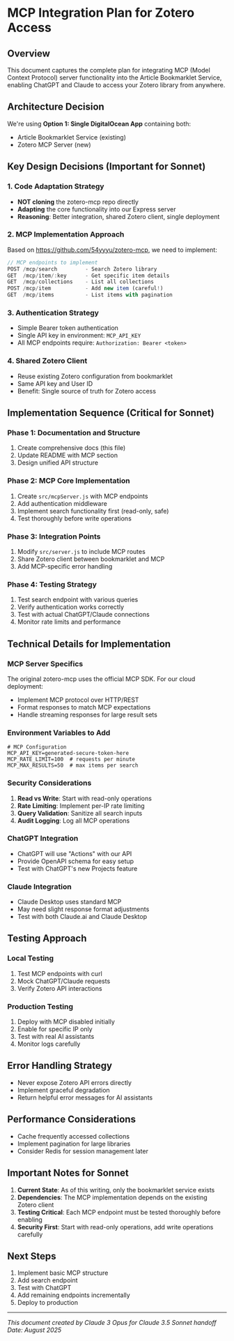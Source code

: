 # MCP Integration Plan for Zotero Access

## Overview
This document captures the complete plan for integrating MCP (Model Context Protocol) server functionality into the Article Bookmarklet Service, enabling ChatGPT and Claude to access your Zotero library from anywhere.

## Architecture Decision
We're using **Option 1: Single DigitalOcean App** containing both:
- Article Bookmarklet Service (existing)
- Zotero MCP Server (new)

## Key Design Decisions (Important for Sonnet)

### 1. Code Adaptation Strategy
- **NOT cloning** the zotero-mcp repo directly
- **Adapting** the core functionality into our Express server
- **Reasoning**: Better integration, shared Zotero client, single deployment

### 2. MCP Implementation Approach
Based on https://github.com/54yyyu/zotero-mcp, we need to implement:

```javascript
// MCP endpoints to implement
POST /mcp/search         - Search Zotero library
GET  /mcp/item/:key      - Get specific item details  
GET  /mcp/collections    - List all collections
POST /mcp/item           - Add new item (careful!)
GET  /mcp/items          - List items with pagination
```

### 3. Authentication Strategy
- Simple Bearer token authentication
- Single API key in environment: `MCP_API_KEY`
- All MCP endpoints require: `Authorization: Bearer <token>`

### 4. Shared Zotero Client
- Reuse existing Zotero configuration from bookmarklet
- Same API key and User ID
- Benefit: Single source of truth for Zotero access

## Implementation Sequence (Critical for Sonnet)

### Phase 1: Documentation and Structure
1. Create comprehensive docs (this file)
2. Update README with MCP section
3. Design unified API structure

### Phase 2: MCP Core Implementation
1. Create `src/mcpServer.js` with MCP endpoints
2. Add authentication middleware
3. Implement search functionality first (read-only, safe)
4. Test thoroughly before write operations

### Phase 3: Integration Points
1. Modify `src/server.js` to include MCP routes
2. Share Zotero client between bookmarklet and MCP
3. Add MCP-specific error handling

### Phase 4: Testing Strategy
1. Test search endpoint with various queries
2. Verify authentication works correctly
3. Test with actual ChatGPT/Claude connections
4. Monitor rate limits and performance

## Technical Details for Implementation

### MCP Server Specifics
The original zotero-mcp uses the official MCP SDK. For our cloud deployment:
- Implement MCP protocol over HTTP/REST
- Format responses to match MCP expectations
- Handle streaming responses for large result sets

### Environment Variables to Add
```
# MCP Configuration
MCP_API_KEY=generated-secure-token-here
MCP_RATE_LIMIT=100  # requests per minute
MCP_MAX_RESULTS=50  # max items per search
```

### Security Considerations
1. **Read vs Write**: Start with read-only operations
2. **Rate Limiting**: Implement per-IP rate limiting
3. **Query Validation**: Sanitize all search inputs
4. **Audit Logging**: Log all MCP operations

### ChatGPT Integration
- ChatGPT will use "Actions" with our API
- Provide OpenAPI schema for easy setup
- Test with ChatGPT's new Projects feature

### Claude Integration  
- Claude Desktop uses standard MCP
- May need slight response format adjustments
- Test with both Claude.ai and Claude Desktop

## Testing Approach

### Local Testing
1. Test MCP endpoints with curl
2. Mock ChatGPT/Claude requests
3. Verify Zotero API interactions

### Production Testing
1. Deploy with MCP disabled initially
2. Enable for specific IP only
3. Test with real AI assistants
4. Monitor logs carefully

## Error Handling Strategy
- Never expose Zotero API errors directly
- Implement graceful degradation
- Return helpful error messages for AI assistants

## Performance Considerations
- Cache frequently accessed collections
- Implement pagination for large libraries
- Consider Redis for session management later

## Important Notes for Sonnet

1. **Current State**: As of this writing, only the bookmarklet service exists
2. **Dependencies**: The MCP implementation depends on the existing Zotero client
3. **Testing Critical**: Each MCP endpoint must be tested thoroughly before enabling
4. **Security First**: Start with read-only operations, add write operations carefully

## Next Steps
1. Implement basic MCP structure
2. Add search endpoint
3. Test with ChatGPT
4. Add remaining endpoints incrementally
5. Deploy to production

---
*This document created by Claude 3 Opus for Claude 3.5 Sonnet handoff*
*Date: August 2025*
